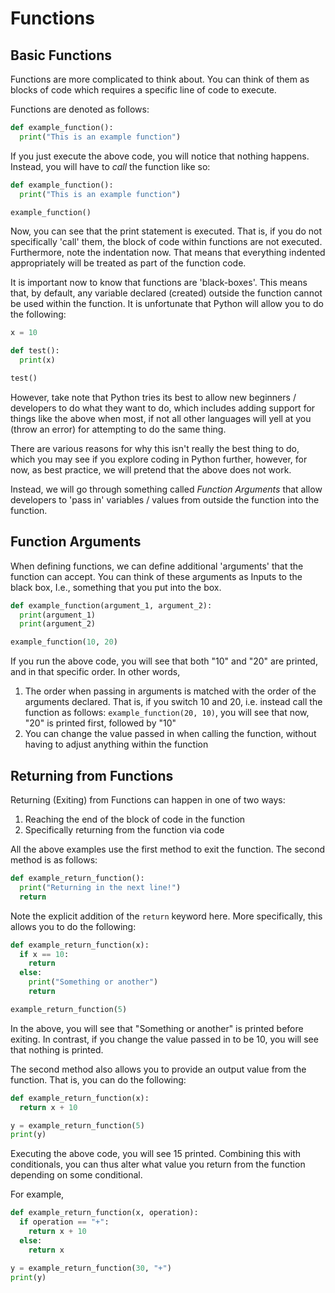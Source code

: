 # Functions

## Basic Functions

Functions are more complicated to think about. You can think of them as blocks of code which requires a specific line of code to execute. 

Functions are denoted as follows:

```py
def example_function():
  print("This is an example function")
```

If you just execute the above code, you will notice that nothing happens. Instead, you will have to *call* the function like so:

```py
def example_function():
  print("This is an example function")

example_function()
```

Now, you can see that the print statement is executed. That is, if you do not specifically 'call' them, the block of code within functions are not executed. Furthermore, note the indentation now. That means that everything indented appropriately will be treated as part of the function code.

It is important now to know that functions are 'black-boxes'. This means that, by default, any variable declared (created) outside the function cannot be used within the function. It is unfortunate that Python will allow you to do the following:

```py
x = 10

def test():
  print(x)

test()
```

However, take note that Python tries its best to allow new beginners / developers to do what they want to do, which includes adding support for things like the above when most, if not all other languages will yell at you (throw an error) for attempting to do the same thing. 

There are various reasons for why this isn't really the best thing to do, which you may see if you explore coding in Python further, however, for now, as best practice, we will pretend that the above does not work. 

Instead, we will go through something called *Function Arguments* that allow developers to 'pass in' variables / values from outside the function into the function.

## Function Arguments

When defining functions, we can define additional 'arguments' that the function can accept. You can think of these arguments as Inputs to the black box, I.e., something that you put into the box.

```py
def example_function(argument_1, argument_2):
  print(argument_1)
  print(argument_2)

example_function(10, 20)
```

If you run the above code, you will see that both "10" and "20" are printed, and in that specific order. In other words,

1. The order when passing in arguments is matched with the order of the arguments declared. That is, if you switch 10 and 20, i.e. instead call the function as follows: `example_function(20, 10)`, you will see that now, "20" is printed first, followed by "10"
2. You can change the value passed in when calling the function, without having to adjust anything within the function

## Returning from Functions

Returning (Exiting) from Functions can happen in one of two ways:
1. Reaching the end of the block of code in the function
2. Specifically returning from the function via code

All the above examples use the first method to exit the function. The second method is as follows:

```py
def example_return_function():
  print("Returning in the next line!")
  return
```

Note the explicit addition of the `return` keyword here. More specifically, this allows you to do the following:

```py
def example_return_function(x):
  if x == 10:
    return
  else:
    print("Something or another")
    return

example_return_function(5)
```

In the above, you will see that "Something or another" is printed before exiting. In contrast, if you change the value passed in to be $10$, you will see that nothing is printed.

The second method also allows you to provide an output value from the function. That is, you can do the following:

```py
def example_return_function(x):
  return x + 10

y = example_return_function(5)
print(y)
```

Executing the above code, you will see $15$ printed. Combining this with conditionals, you can thus alter what value you return from the function depending on some conditional. 

For example,

```py
def example_return_function(x, operation):
  if operation == "+":
    return x + 10
  else:
    return x

y = example_return_function(30, "+")
print(y)
```
